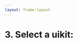 ```yaml
---
layout: frame-layout
---
```


# 3. Select a uikit:


<RadioGroup>

<RadioCard href="/guide/react/next.html#blank" label="Blank" icon="https://cdn.svgporn.com/logos/css-3.svg" />
<RadioCard href="/guide/react/next.html#tailwindcss" label="Tailwind CSS" icon="https://cdn.svgporn.com/logos/tailwindcss-icon.svg" />
<RadioCard href="/guide/react/next.html#uno-css" label="UnoCSS" icon="https://cdn.svgporn.com/logos/unocss.svg" />
<RadioCard href="/guide/react/next.html#headless-ui" label="Headless UI" icon="https://cdn.svgporn.com/logos/headlessui-icon.svg" />
<RadioCard href="/guide/react/next.html#ant-design" label="Ant Design" icon="https://cdn.svgporn.com/logos/ant-design.svg" />
<RadioCard href="/guide/react/next.html#next-ui" label="Next UI" icon="https://simpleicons.org/icons/nextui.svg" />
<RadioCard href="/guide/react/next.html#shadcn-ui" label="Shadcn UI" icon="https://simpleicons.org/icons/shadcnui.svg" />
<RadioCard href="/guide/react/next.html#charka-ui" label="Charka UI" icon="https://svgl.app/library/chakra-ui.svg" />
<RadioCard href="/guide/react/next.html#mui" label="MUI" icon="https://svgl.app/library/materialui.svg" />
<RadioCard href="/guide/react/next.html#radix-ui" label="Radix UI" icon="https://svgl.app/library/radix-ui_light.svg" />
<RadioCard href="/guide/react/next.html#arco-design" label="Arco Design" icon="https://unpkg.byted-static.com/latest/byted/arco-config/assets/favicon.ico" />

</RadioGroup>